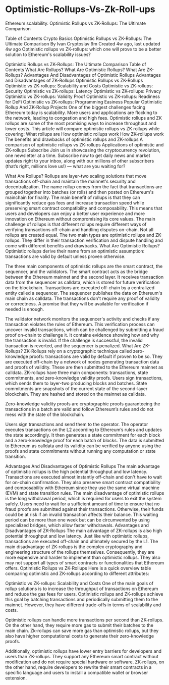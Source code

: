 # Optimistic-Rollups-Vs-Zk-Roll-ups
Ethereum scalability.
Optimistic Rollups vs ZK-Rollups: The Ultimate Comparison

Table of Contents
Crypto Basics
Optimistic Rollups vs ZK-Rollups: The Ultimate Comparison
By Ivan Cryptoslav
9m
Created 4w ago, last updated 4w ago
Optimistic rollups vs ZK-rollups: which one will prove to be a better solution to Ethereum's scalability issues?


Optimistic Rollups vs ZK-Rollups: The Ultimate Comparison
Table of Contents
What Are Rollups?
What Are Optimistic Rollups?
What Are ZK-Rollups?
Advantages And Disadvantages of Optimistic Rollups
Advantages and Disadvantages of ZK-Rollups
Optimistic Rollups vs ZK-Rollups
Optimistic vs ZK-rollups: Scalability and Costs
Optimistic vs ZK-rollups: Security
Optimistic vs ZK-rollups: Latency
Optimistic vs ZK-rollups: Privacy
Optimistic vs ZK-rollups: Validity Proof
Optimistic vs ZK-rollups: Readiness for DeFi
Optimistic vs ZK-rollups: Programming Easiness
Popular Optimistic Rollup And ZK-Rollup Projects
One of the biggest challenges facing Ethereum today is scalability. More users and applications are flocking to the network, leading to congestion and high fees.
Optimistic rollups and ZK rollups are some of the most promising ways to increase throughput and lower costs. This article will compare optimistic rollups vs ZK rollups while covering:
What rollups are
How optimistic rollups work
How ZK-rollups work
The benefits and drawbacks of optimistic rollups and ZK-rollups
A comparison of optimistic rollups vs ZK-rollups
Applications of optimistic and ZK-rollups
Subscribe
Join us in showcasing the cryptocurrency revolution, one newsletter at a time. Subscribe now to get daily news and market updates right to your inbox, along with our millions of other subscribers (that’s right, millions love us!) — what are you waiting for?

What Are Rollups?
Rollups are layer-two scaling solutions that move transactions off-chain and maintain the mainnet's security and decentralization. The name rollup comes from the fact that transactions are grouped together into batches (or rolls) and then posted on Ethereum's mainchain for finality.
The main benefit of rollups is that they can significantly reduce gas fees and increase transaction speed while preserving smart contract compatibility and composability. This means that users and developers can enjoy a better user experience and more innovation on Ethereum without compromising its core values.
The main challenge of rollups is that different rollups require different ways of verifying transactions off-chain and handling disputes on-chain. Not all rollups are created equal. The two main types are optimistic rollups and ZK-rollups. They differ in their transaction verification and dispute handling and come with different benefits and drawbacks.
What Are Optimistic Rollups?
Optimistic rollups derive their name from an optimistic assumption: transactions are valid by default unless proven otherwise.

The three main components of optimistic rollups are the smart contract, the sequencer, and the validators. The smart contract acts as the bridge between the Ethereum mainnet and the second layer. It receives transaction data from the sequencer as calldata, which is stored for future verification on the blockchain.
Transactions are executed off-chain by a centralized entity called a sequencer. The sequencer publishes the data on Ethereum's main chain as calldata. The transactions don't require any proof of validity or correctness. A promise that they will be available for verification if needed is enough.

The validator network monitors the sequencer's activity and checks if any transaction violates the rules of Ethereum. This verification process can uncover invalid transactions, which can be challenged by submitting a fraud proof on-chain to challenge it. It contains evidence showing how and why the transaction is invalid. If the challenge is successful, the invalid transaction is reverted, and the sequencer is penalized.
What Are ZK-Rollups?
ZK-Rollups rely on a cryptographic technique called zero-knowledge proofs: transactions are valid by default if proven to be so. They are executed off-chain by a network of nodes generating transaction data and proofs of validity. These are then submitted to the Ethereum mainnet as calldata.
ZK-rollups have three main components: transactions, state commitments, and zero-knowledge validity proofs. Users sign transactions, which sends them to layer-two producing blocks and batches.
State commitments are snapshots of the current state of the second-layer blockchain. They are hashed and stored on the mainnet as calldata.

Zero-knowledge validity proofs are cryptographic proofs guaranteeing the transactions in a batch are valid and follow Ethereum’s rules and do not mess with the state of the blockchain.

Users sign transactions and send them to the operator. The operator executes transactions on the L2 according to Ethereum’s rules and updates the state accordingly. It then generates a state commitment for each block and a zero-knowledge proof for each batch of blocks. The data is submitted to Ethereum as calldata and its validity can be verified by anyone using the proofs and state commitments without running any computation or state transition.

Advantages And Disadvantages of Optimistic Rollups
The main advantage of optimistic rollups is the high potential throughput and low latency. Transactions are executed almost instantly off-chain and don't have to wait for on-chain confirmation. They also preserve smart contract compatibility and composability with Ethereum since they use the same virtual machine (EVM) and state transition rules.
The main disadvantage of optimistic rollups is the long withdrawal period, which is required for users to exit the system safely. Users need to wait for a sufficient amount of time to ensure that no fraud proofs are submitted against their transactions. Otherwise, their funds could be at risk if an invalid transaction affects their balance. This waiting period can be more than one week but can be circumvented by using specialized bridges, which allow faster withdrawals.
Advantages and Disadvantages of ZK-Rollups
The main advantage of ZK-rollups is also high potential throughput and low latency. Just like with optimistic rollups, transactions are executed off-chain and ultimately secured by the L1.
The main disadvantage of ZK-rollups is the complex cryptography and engineering structure of the rollups themselves. Consequently, they are more expensive and harder to implement than optimistic rollups. They also may not support all types of smart contracts or functionalities that Ethereum offers.
Optimistic Rollups vs ZK-Rollups
Here is a quick overview table comparing optimistic and ZK-rollups according to different attributes:


Optimistic vs ZK-rollups: Scalability and Costs
One of the main goals of rollup solutions is to increase the throughput of transactions on Ethereum and reduce the gas fees for users. Optimistic rollups and ZK-rollups achieve this goal by batching transactions and periodically submitting them to the mainnet. However, they have different trade-offs in terms of scalability and costs.

Optimistic rollups can handle more transactions per second than ZK-rollups. On the other hand, they require more gas to submit their batches to the main chain. Zk-rollups can save more gas than optimistic rollups, but they also have higher computational costs to generate their zero-knowledge proofs.

Additionally, optimistic rollups have lower entry barriers for developers and users than ZK-rollups. They support any Ethereum smart contract without modification and do not require special hardware or software. ZK-rollups, on the other hand, require developers to rewrite their smart contracts in a specific language and users to install a compatible wallet or browser extension.

